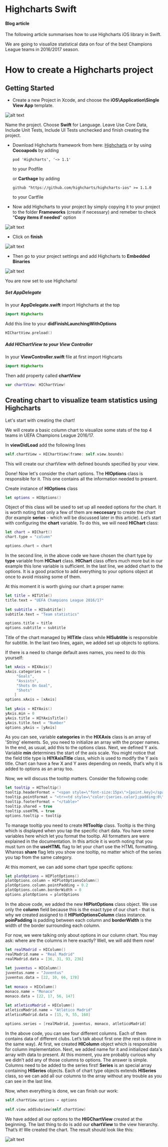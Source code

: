 # Highcharts Swift
#### Blog article 

The following article summarises how to use Highcharts iOS library in Swift. 

We are going to visualize statistical data on four of the best Champions League teams in 2016/2017 season.

# How to create a Highcharts project

## Getting Started

- Create a new Project in Xcode, and choose the **iOS\Application\Single View App** template.

![alt text](https://github.com/highcharts/highcharts-ios/blob/master/Example/article/screen1.png)

Name the project. Choose **Swift** for Language. Leave Use Core Data, Include Unit Tests, Include UI Tests unchecked and finish creating the project.

- Download Highcharts framework from here: [Highcharts](https://github.com/highcharts/highcharts-ios) 
or by using **Cocoapods** by adding 
    ```
    pod 'Highcharts', '~> 1.1'
    ```
    to your Podfile
    
    or **Carthage** by adding
    ```
    github "https://github.com/highcharts/highcharts-ios" >= 1.1.0
    ```
    to your Cartfile
    
    
- Now add Highcharts to your project by simply copying it to your project to the folder **Frameworks** (create if necessary) and remeber to check "**Copy items if needed**" option

![alt text](https://github.com/highcharts/highcharts-ios/blob/master/Images/3.png "Files")

- Click on **finish**

![alt text](https://github.com/highcharts/highcharts-ios/blob/master/Images/2.png "Copy")

- Then go to your project settings and add Highcharts to **Embedded Binaries**

![alt text](https://github.com/highcharts/highcharts-ios/blob/master/Images/1.png "Embedded")

You are now set to use Highcharts!

##### Set AppDelegate

In your **AppDelegate.swift** import Highcharts at the top

```swift
import Highcharts
```
Add this line to your **didFinishLaunchingWithOptions**

```swift
HIChartView.preload()
```

##### Add HIChartView to your View Controller

In your **ViewController.swift** file at first import Highcarts

```swift
import Highcharts
```

Then add property called **chartView**
```swift
var chartView: HIChartView!
```

## Creating chart to visualize team statistics using Highcharts
Let's start with creating the chart!

We will create a basic column chart to visualize some stats of the top 4 teams in UEFA Champions League 2016/17.

In **viewDidLoad** add the following lines
```swift
self.chartView = HIChartView(frame: self.view.bounds)
```
This will create our chartView with defined bounds specified by your view.

Done!
Now let's consider the chart options. The **HIOptions** class is responsible for it. This one contains all the information needed to present.  

Create instance of **HIOptions** class
```swift
let options = HIOptions()
```

Object of this class will be used to set up all needed options for the chart. It is worth noting that only a few of them are **neccesary** to create the chart (for example **series** - which will be discussed later in this article). Let’s start with configuring the **chart** variable. To do this, we will need **HIChart** class:

```swift
let chart = HIChart()
chart.type = "column"

options.chart = chart
```

In the second line, in the above code we have chosen the chart type by **type** variable from **HIChart** class. **HIChart** class offers much more but in our example this lone variable is sufficient. In the last line, we added chart to the options. It is a good practice to add everything to your options object at once to avoid missing some of them.

At this moment it is worth giving our chart a proper name:

```swift
let title = HITitle()
title.text = "UEFA Champions League 2016/17"
        
let subtitle = HISubtitle()
subtitle.text = "Team statistics"

options.title = title
options.subtitle = subtitle
```

Title of the chart managed by **HITitle** class while **HISubtitle** is responsible for subtitle. In the last two lines, again, we added set up objects to options.

If there is a need to change default axes names, you need to do this yourself:

```swift
let xAxis = HIXAxis()
xAxis.categories = [
     "Goals",
     "Assists",       
     "Shots On Goal",
     "Shots"
    ]
options.xAxis = [xAxis]
                
let yAxis = HIYAxis()
yAxis.min = 0
yAxis.title = HIYAxisTitle()
yAxis.title.text = "Number"
options.yAxis = [yAxis]
```

As you can see, variable **categories** in the **HIXAxis** class is an array of 'String' elements. So, you need to initialize an array with the proper names. In the end, as usual, add this to the options class. Next, we defined Y axis. Variable **min** determines the start of the axis scale. You might notice that the field title type is **HIYAxisTitle** class, which is used to modify the Y axis title. Chart can have a few X and Y axes depending on needs, that’s why it is added to options as an array too.

Now, we will discuss the tooltip matters. Consider the following code:

```swift
let tooltip = HITooltip()
tooltip.headerFormat = "<span style=\"font-size:15px\">{point.key}</span><table>"
tooltip.pointFormat = "<tr><td style=\"color:{series.color};padding:0\">{series.name}: </td>" + "<td style=\"padding:0\"><b>{point.y}</b></td></tr>"
tooltip.footerFormat = "</table>"
tooltip.shared = true
tooltip.useHTML = true
options.tooltip = tooltip
```

To manage tooltip you need to create **HITooltip** class. Tooltip is the thing which is displayed when you tap the specific chart data. You have some variables here which let you format the tooltip. All formatters are were explained in the documentation. In this article it is worth noting that you must turn on the **useHTML** flag to let your chart use the HTML formatting. Whareas **share** flag lets you show one tooltip, no matter which of the series you tap from the same category.

At this moment, we can add some chart type specific options:

```swift
let plotOptions = HIPlotOptions()
plotOptions.column = HIPlotOptionsColumn()
plotOptions.column.pointPadding = 0.2
plotOptions.column.borderWidth = 0
options.plotOptions = plotOptions
```

In the above code, we added the new **HIPlotOptions** class object. We use only the **column** field because this is the exact type of our chart - that is why we created assigned to it **HIPlotOptionsColumn** class instance. **poinPadding** is padding between each column and **borderWidth** is the width of the border surrounding each column.

For now, we were talking only about options in our column chart. You may ask: where are the columns in here exactly? Well, we will add them now!

```swift
let realMadrid = HIColumn()
realMadrid.name = "Real Madrid"
realMadrid.data = [36, 31, 93, 236]
        
let juventus = HIColumn()
juventus.name = "Juventus"
juventus.data = [22, 10, 66, 178]
        
let monaco = HIColumn()
monaco.name = "Monaco"
monaco.data = [22, 17, 56, 147]
        
let atleticoMadrid = HIColumn()
atleticoMadrid.name = "Atlético Madrid"
atleticoMadrid.data = [15, 9, 55, 160]

options.series = [realMadrid, juventus, monaco, atleticoMadrid]
```

In the above code, you can see four different columns. Each of them contains data of different clubs. Let’s talk about first one (the rest is done in the same way). At first, we created **HIColumn** object which is responsible for column implementation. Next, we added name for it and initialized data's array with data to present. At this moment, you are probably curious why we didn’t add any of those columns to options. The answer is simple. Columns need to be added to the series first! **Series** is an special array containing **HISeries** objects. Each of chart type objects extends **HISeries** class, so we can add all our columns to the array without any trouble as you can see in the last line.

Now, when everything is done, we can finish our work:

```swift
self.chartView.options = options
        
self.view.addSubview(self.chartView)
```

We have added all our options to the **HIGChartView** created at the beginning. The last thing to do is add our **chartView** to the view hierarchy. That’s it! We created the chart. The result should look like this:

![alt text](https://github.com/highcharts/highcharts-ios/blob/master/Example/article/screen2.png)
